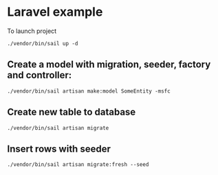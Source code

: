 # Laravel example

To launch project

`
./vendor/bin/sail up -d
`
## Create a model with migration, seeder, factory and controller:

`./vendor/bin/sail artisan make:model SomeEntity -msfc`

## Create new table to database

`./vendor/bin/sail artisan migrate`

## Insert rows with seeder

`./vendor/bin/sail artisan migrate:fresh --seed`

